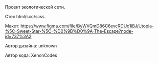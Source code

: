 Проект экологической сети.  

Стек html/scc/scss.  

Макет: https://www.figma.com/file/ByWVQmD86C6evcRDUo1iBJ/Utopia-%5C-Sweet-Star-%5C-%D0%9B%D0%9A-The-Escape?node-id=737%3A2 

Автор дизайна: unknown  

Автор кода: XenonCodes